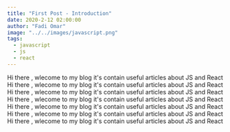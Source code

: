 ```yaml
---
title: "First Post - Introduction"
date: 2020-2-12 02:00:00
author: "Fadi Omar"
image: "../../images/javascript.png"
tags:
  - javascript
  - js
  - react
---
```


Hi there , wlecome to my blog it's contain useful articles about JS and React
Hi there , wlecome to my blog it's contain useful articles about JS and React
Hi there , wlecome to my blog it's contain useful articles about JS and React
Hi there , wlecome to my blog it's contain useful articles about JS and React
Hi there , wlecome to my blog it's contain useful articles about JS and React
Hi there , wlecome to my blog it's contain useful articles about JS and React
Hi there , wlecome to my blog it's contain useful articles about JS and React
